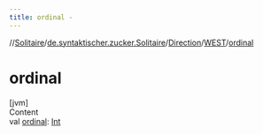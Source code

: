 ```yaml
---
title: ordinal -
---
```

//[Solitaire](../../../index.md)/[de.syntaktischer.zucker.Solitaire](../../index.md)/[Direction](../index.md)/[WEST](index.md)/[ordinal](ordinal.md)



# ordinal  
[jvm]  
Content  
val [ordinal](ordinal.md): [Int](https://kotlinlang.org/api/latest/jvm/stdlib/kotlin/-int/index.html)  



